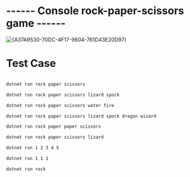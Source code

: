 # ------ Console rock-paper-scissors game ------
![{A37A9530-70DC-4F17-9604-761D43E20D97}](https://github.com/user-attachments/assets/d9982e0c-3a4c-46c0-9eb0-571c5dc2f9e8)

# Test Case
```html

dotnet run rock paper scissors

```
```html
dotnet run rock paper scissors lizard spock

```
```html
dotnet run rock paper scissors water fire

```
```html
dotnet run rock paper scissors lizard spock dragon wizard

```
```html
dotnet run rock paper paper scissors

```
```html
dotnet run rock paper scissors lizard

```

```html
dotnet run 1 2 3 4 5


```
```html
dotnet run 1 1 1

```
```html
dotnet run rock

```
